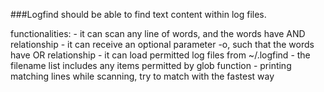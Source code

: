 ###Logfind should be able to find text content within log files. 

functionalities:
    - it can scan any line of words, and the words have AND relationship
    - it can receive an optional parameter -o, such that the words have OR relationship
    - it can load permitted log files from ~/.logfind
    - the filename list includes any items permitted by glob function
    - printing matching lines while scanning, try to match with the fastest way
